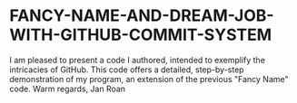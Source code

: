 # FANCY-NAME-AND-DREAM-JOB-WITH-GITHUB-COMMIT-SYSTEM
I am pleased to present a code I authored, intended to exemplify the intricacies of GitHub. This code offers a detailed, step-by-step demonstration of my program, an extension of the previous "Fancy Name" code.  Warm regards, Jan Roan 
